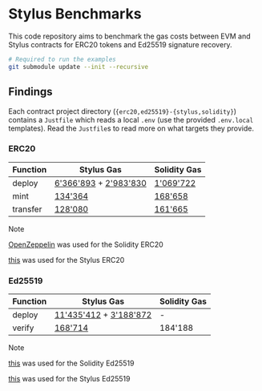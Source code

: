 # Stylus Benchmarks

This code repository aims to benchmark the gas costs between EVM and Stylus contracts for ERC20 tokens and Ed25519 signature recovery.

```bash
# Required to run the examples
git submodule update --init --recursive
```

## Findings

Each contract project directory (`{erc20,ed25519}-{stylus,solidity}`) contains a `Justfile` which reads a local `.env` (use the provided `.env.local` templates). Read the `Justfile`s to read more on what targets they provide.

### ERC20

| Function | Stylus Gas | Solidity Gas |
|----------|------------|--------------|
| deploy   | [6'366'893][stylus-erc20-deploy] + [2'983'830][stylus-erc20-activation] | [1'069'722][solidity-erc20-deploy] |
| mint     | [134'364][stylus-erc20-mint] | [168'658][solidity-erc20-mint] |
| transfer | [128'080][stylus-erc20-transfer] | [161'665][solidity-erc20-transfer] |

> [!NOTE]
> [OpenZeppelin](https://github.com/OpenZeppelin/openzeppelin-contracts) was used for the Solidity ERC20
>
> [this](https://github.com/OffchainLabs/stylus-erc20) was used for the Stylus ERC20

[stylus-erc20-deploy]: https://arbiscan.io/tx/0x9fce745a872d33357450c28679e03d6d534d254a13094a6750ccd88ab41b5bc8
[stylus-erc20-activation]: https://arbiscan.io/tx/0x1b04d4232eca1dc0175b3fbe8bcd3f5ea6365a93bacccb9ac36b701ae18f04d2
[stylus-erc20-mint]: https://arbiscan.io/tx/0x3513279c3902f98c066478c5d3b88f037c83169fce6fb034aa06c6d3cb0963fa
[stylus-erc20-transfer]: https://arbiscan.io/tx/0xe199a340fb4feb2eeac925a26930aa91d0b505dabe30593dbf7ddefd1405867d
[solidity-erc20-deploy]: https://arbiscan.io/tx/0xa659c86f1f92711ead748ca8171b8b47aab569c98a3f1a07d42bd3ca4e913bb1
[solidity-erc20-mint]: https://arbiscan.io/tx/0xebebc949658be3f47daa188cb395dcb6debd9d34f035fd2583ec1f1fd4f4c8d4
[solidity-erc20-transfer]: https://arbiscan.io/tx/0xc3dbf5b859971fb4cd262a5de4ad6a7e92628815000bb2fd6e6019b3b0613022

### Ed25519

| Function | Stylus Gas | Solidity Gas |
|----------|------------|--------------|
| deploy   | [11'435'412][ed25519-stylus-deploy] + [3'188'872][ed25519-stylus-activation] | - |
| verify   | [168'714][ed25519-stylus-verify] | 184'188 |

[ed25519-stylus-deploy]: https://arbiscan.io/tx/0x9ef8b9c566c1cb5fe30bb58193707b0cc217c481fb65c1eaa65c60fa61db26e7
[ed25519-stylus-activation]: https://arbiscan.io/tx/0xb1d4f93be6702e9f4fddbd49480a717ad8948396bb27d189ff624b97e14d54a9
[ed25519-stylus-verify]: https://arbiscan.io/tx/0x09fd6c7f1704b6cd9512f81d8b0fe97fe48c106bef6789428db774337a9e8bde

> [!NOTE]
> [this](https://github.com/chengwenxi/Ed25519) was used for the Solidity Ed25519
>
> [this](https://docs.rs/crate/ed25519-compact/0.1.11) was used for the Stylus Ed25519
